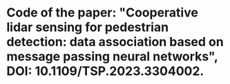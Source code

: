 # Code of the paper: "Cooperative lidar sensing for pedestrian detection: data association based on message passing neural networks", DOI: 10.1109/TSP.2023.3304002.